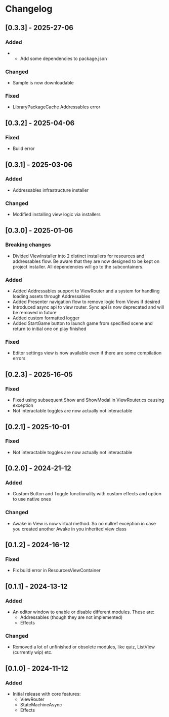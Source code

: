 # Changelog

## [0.3.3] - 2025-27-06

### Added
- - Add some dependencies to package.json

### Changed
- Sample is now downloadable

### Fixed
- LibraryPackageCache Addressables error

## [0.3.2] - 2025-04-06

### Fixed
- Build error

## [0.3.1] - 2025-03-06

### Added
- Addressables infrastructure installer

### Changed 
- Modified installing view logic via installers

## [0.3.0] - 2025-01-06

### Breaking changes
- Divided ViewInstaller into 2 distinct installers for resources and addressables flow. 
Be aware that they are now designed to be kept on project installer. All dependencies will go to the subcontainers. 

### Added
- Added Addressables support to ViewRouter and a system for handling loading assets through Addressables 
- Added Presenter navigation flow to remove logic from Views if desired
- Introduced async api to view router. Sync api is now deprecated and will be removed in future
- Added custom formatted logger
- Added StartGame button to launch game from specified scene and return to initial one on play finished

### Fixed
- Editor settings view is now available even if there are some compilation errors

## [0.2.3] - 2025-16-05

### Fixed
- Fixed using subsequent Show and ShowModal in ViewRouter.cs causing exception
- Not interactable toggles are now actually not interactable

## [0.2.1] - 2025-10-01

### Fixed
- Not interactable toggles are now actually not interactable

## [0.2.0] - 2024-21-12

### Added
- Custom Button and Toggle functionality with custom effects and option to use native ones

### Changed
- Awake in View is now virtual method. So no nullref exception in case you created another Awake in you inherited view class

## [0.1.2] - 2024-16-12

### Fixed
- Fix build error in ResourcesViewContainer

## [0.1.1] - 2024-13-12

### Added
- An editor window to enable or disable different modules. These are:
  - Addressables (though they are not implemented)
  - Effects

### Changed
- Removed a lot of unfinished or obsolete modules, like quiz, ListView (currently wip) etc.

## [0.1.0] - 2024-11-12

### Added
- Initial release with core features:
    - ViewRouter
    - StateMachineAsync
    - Effects